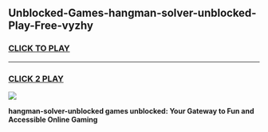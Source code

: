 
## Unblocked-Games-hangman-solver-unblocked-Play-Free-vyzhy
<h3>
<a href="https://premium76.site?title=hangman-solver-unblocked&ref=10A">CLICK TO PLAY</a></h3>
<hr>

<h3>
<a href="https://premium76.site?title=hangman-solver-unblocked&ref=10A">CLICK 2 PLAY</a>
  
</h3>

<a href="https://premium76.site?title=hangman-solver-unblocked&ref=10A"><img src="https://clearcache.store/games.png"></a>


**hangman-solver-unblocked games unblocked: Your Gateway to Fun and Accessible Online Gaming**
